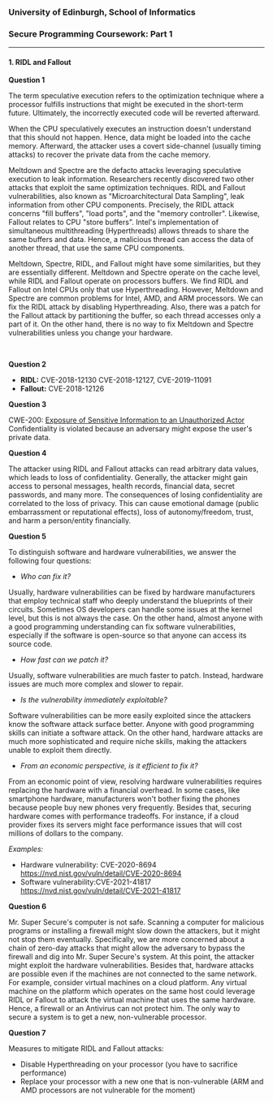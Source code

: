 ### University of Edinburgh, School of Informatics
### Secure Programming Coursework: Part 1

---

#### 1. RIDL and Fallout

**Question 1**

The term speculative execution refers to the optimization technique where a processor fulfills instructions that might be executed in the short-term future. Ultimately, the incorrectly executed code will be reverted afterward.  

When the CPU speculatively executes an instruction doesn't understand that this should not happen. Hence, data might be loaded into the cache memory. Afterward, the attacker uses a covert side-channel (usually timing attacks) to recover the private data from the cache memory. 

Meltdown and Spectre are the defacto attacks leveraging speculative execution to leak information. Researchers recently discovered two other attacks that exploit the same optimization techniques. RIDL and Fallout vulnerabilities, also known as "Microarchitectural Data Sampling", leak information from other CPU components. Precisely, the RIDL attack concerns "fill buffers", "load ports", and the "memory controller". Likewise, Fallout relates to  CPU "store buffers". Intel's implementation of simultaneous multithreading (Hyperthreads) allows threads to share the same buffers and data. Hence, a malicious thread can access the data of another thread, that use the same CPU components.

Meltdown, Spectre, RIDL, and Fallout might have some similarities, but they are essentially different. Meltdown and Spectre operate on the cache level, while RIDL and Fallout operate on processors buffers. We find RIDL and Fallout on Intel CPUs only that use Hyperthreading. However, Meltdown and Spectre are common problems for Intel, AMD, and ARM processors. We can fix the RIDL attack by disabling Hyperthreading. Also, there was a patch for the Fallout attack by partitioning the buffer, so each thread accesses only a part of it. On the other hand, there is no way to fix Meltdown and Spectre vulnerabilities unless you change your hardware.

<br>

**Question 2**

- **RIDL:** CVE-2018-12130 CVE-2018-12127,  CVE-2019-11091
- **Fallout:** CVE-2018-12126

**Question 3**

CWE-200: [Exposure of Sensitive Information to an Unauthorized Actor](https://cwe.mitre.org/data/definitions/200.html)
Confidentiality is violated because an adversary might expose the user's private data. 

**Question 4**

The attacker using RIDL and Fallout attacks can read arbitrary data values, which leads to loss of confidentiality. Generally, the attacker might gain access to personal messages, health records, financial data, secret passwords, and many more. The consequences of losing confidentiality are correlated to the loss of privacy. This can cause emotional damage (public embarrassment or reputational effects), loss of autonomy/freedom, trust, and harm a person/entity financially. 

**Question 5**

To distinguish software and hardware vulnerabilities, we answer the following four questions:

- *Who can fix it?*

Usually, hardware vulnerabilities can be fixed by hardware manufacturers that employ technical staff who deeply understand the blueprints of their circuits. Sometimes OS developers can handle some issues at the kernel level, but this is not always the case. On the other hand, almost anyone with a good programming understanding can fix software vulnerabilities, especially if the software is open-source so that anyone can access its source code.

- *How fast can we patch it?*
  
Usually, software vulnerabilities are much faster to patch. Instead, hardware issues are much more complex and slower to repair.

- *Is the vulnerability immediately exploitable?*
  
Software vulnerabilities can be more easily exploited since the attackers know the software attack surface better. Anyone with good programming skills can initiate a software attack. On the other hand, hardware attacks are much more sophisticated and require niche skills, making the attackers unable to exploit them directly.

- *From an economic perspective, is it efficient to fix it?*

From an economic point of view, resolving hardware vulnerabilities requires replacing the hardware with a financial overhead. In some cases,  like smartphone hardware, manufacturers won't bother fixing the phones because people buy new phones very frequently. Besides that, securing hardware comes with performance tradeoffs. For instance, if a cloud provider fixes its servers might face performance issues that will cost millions of dollars to the company.

*Examples:*
- Hardware vulnerability: CVE-2020-8694  https://nvd.nist.gov/vuln/detail/CVE-2020-8694
- Software vulnerability:CVE-2021-41817 https://nvd.nist.gov/vuln/detail/CVE-2021-41817

**Question 6**

Mr. Super Secure's computer is not safe. Scanning a computer for malicious programs or installing a firewall might slow down the attackers, but it might not stop them eventually. Specifically, we are more concerned about a chain of zero-day attacks that might allow the adversary to bypass the firewall and dig into Mr. Super Secure's system. At this point, the attacker might exploit the hardware vulnerabilities. Besides that,  hardware attacks are possible even if the machines are not connected to the same network. For example, consider virtual machines on a cloud platform. Any virtual machine on the platform which operates on the same host could leverage RIDL or Fallout to attack the virtual machine that uses the same hardware. Hence, a firewall or an Antivirus can not protect him. The only way to secure a system is to get a new, non-vulnerable processor.

**Question 7**

Measures to mitigate RIDL and Fallout attacks:
- Disable Hyperthreading on your processor (you have to sacrifice performance)
- Replace your processor with a new one that is non-vulnerable (ARM and AMD processors are not vulnerable for the moment)